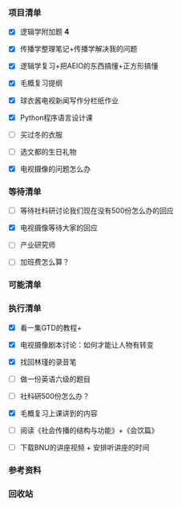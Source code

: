 ### 项目清单

- [x] 逻辑学附加题 **4**

- [x] 传播学整理笔记+传播学解决我的问题

- [x] 逻辑学复习+把AEIO的东西搞懂+正方形搞懂

- [x] 毛概复习提纲

- [x] 球衣酱电视新闻写作分栏纸作业

- [x] Python程序语言设计课

- [ ] 买过冬的衣服

- [ ] 选文都的生日礼物

- [x] 电视摄像的问题怎么办

  

### 等待清单

- [ ] 等待社科研讨论我们现在没有500份怎么办的回应

- [x] 电视摄像等待大家的回应

- [ ] 产业研究师

- [ ] 加班费怎么算？

  

### 可能清单



### 执行清单

- [x] 看一集GTD的教程+

- [x] 电视摄像剧本讨论：如何才能让人物有转变

- [x] 找回林瑾的录音笔

- [ ] 做一份英语六级的题目

- [ ] 社科研500份怎么办？ 

- [x] 毛概复习上课讲到的内容

- [ ] 阅读《社会传播的结构与功能》+《会饮篇》

- [ ] 下载BNU的讲座视频 + 安排听讲座的时间

  

### 参考资料

### 回收站

